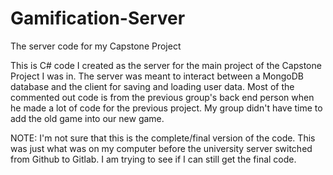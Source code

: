 # Gamification-Server
The server code for my Capstone Project

This is C# code I created as the server for the main project of the Capstone Project I was in. The server was meant to interact between a MongoDB database and the client for saving and loading user data. Most of the commented out code is from the previous group's back end person when he made a lot of code for the previous project. My group didn't have time to add the old game into our new game.

NOTE: I'm not sure that this is the complete/final version of the code. This was just what was on my computer before the university server switched from Github to Gitlab. I am trying to see if I can still get the final code.
